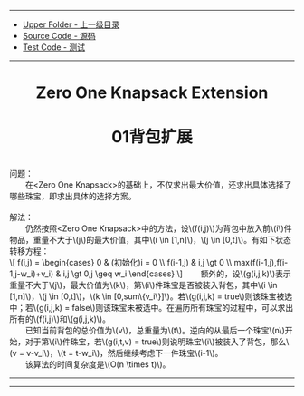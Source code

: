 <script type="text/javascript" async src="//cdn.bootcss.com/mathjax/2.7.0/MathJax.js?config=TeX-AMS-MML_HTMLorMML"></script>
<script type="text/javascript" async src="https://cdnjs.cloudflare.com/ajax/libs/mathjax/2.7.1/MathJax.js?config=TeX-MML-AM_CHTML"></script>

--------
* [Upper Folder - 上一级目录](../../)
* [Source Code - 源码](https://github.com/zhaochenyou/Way-to-Algorithm/blob/master/src/DynamicProgramming/KnapsackDP/ZeroOneKnapsackExtension.hpp)
* [Test Code - 测试](https://github.com/zhaochenyou/Way-to-Algorithm/blob/master/src/DynamicProgramming/KnapsackDP/ZeroOneKnapsackExtension.cpp)

--------

<div>
<h1 align="center">Zero One Knapsack Extension</h1>
<h1 align="center">01背包扩展</h1>
<br>
问题： <br>
&emsp;&emsp;在&lt;Zero One Knapsack&gt;的基础上，不仅求出最大价值，还求出具体选择了哪些珠宝，即求出具体的选择方案。 <br>
<br>
解法： <br>
&emsp;&emsp;仍然按照&lt;Zero One Knapsack&gt;中的方法，设\(f(i,j)\)为背包中放入前\(i\)件物品，重量不大于\(j\)的最大价值，其中\(i \in [1,n]\)，\(j \in [0,t]\)。有如下状态转移方程： <br>
\[
f(i,j) =
\begin{cases}
0 & (初始化)i = 0 \\
f(i-1,j) & i,j \gt 0 \\
max(f(i-1,j),f(i-1,j-w_i)+v_i) & i,j \gt 0,j \geq w_i
\end{cases}
\]
&emsp;&emsp;额外的，设\(g(i,j,k)\)表示重量不大于\(j\)，最大价值为\(k\)，第\(i\)件珠宝是否被装入背包，其中\(i \in [1,n]\)，\(j \in [0,t]\)，\(k \in [0,sum\{v_i\}]\)。若\(g(i,j,k) = true\)则该珠宝被选中；若\(g(i,j,k) = false\)则该珠宝未被选中。在遍历所有珠宝的过程中，可以求出所有的\(f(i,j)\)和\(g(i,j,k)\)。 <br>
&emsp;&emsp;已知当前背包的总价值为\(v\)，总重量为\(t\)。逆向的从最后一个珠宝\(n\)开始，对于第\(i\)件珠宝，若\(g(i,t,v) = true\)则说明珠宝\(i\)被装入了背包，那么\(v = v-v_i\)，\(t = t-w_i\)，然后继续考虑下一件珠宝\(i-1\)。 <br>
&emsp;&emsp;该算法的时间复杂度是\(O(n \times t)\)。 <br>
</div>

--------
--------
